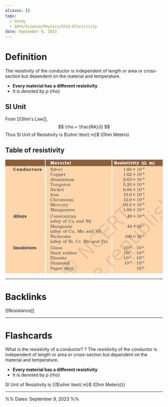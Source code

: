 ```yaml
---
aliases: []
tags:
  - Study
  - 10th/Science/Physics/Ch11-Electricity
date: September 9, 2023
---
```

# Definition
The resistivity of the conductor is independent of length or area or cross-section but dependent on the material and temperature.
- **Every material has a different resistivity**
- It is denoted by $\rho$ (rho)
## SI Unit
From [[Ohm's Law]],
$$
\rho =  \frac{RA}{l}
$$
Thus SI Unit of Resistivity is $\ohm \text{ m}$ (Ohm Meters)
## Table of resistivity
![Pasted image 20230909162801.png](assets/pasted-image-20230909162801-a3316fb340c7b8142b83bc56b3c66449.png)

---
# Backlinks
[[Resistance]]

---
# Flashcards

What is the resistivity of a conductor?
?
The resistivity of the conductor is independent of length or area or cross-section but dependent on the material and temperature.
- **Every material has a different resistivity**
- It is denoted by $\rho$ (rho)
<!--SR:!2024-04-12,85,260-->

SI Unit of Resistivity is {{$\ohm \text{ m}$ (Ohm Meters)}}
<!--SR:!2025-01-15,319,280-->


---

%%
Dates: September 9, 2023
%%